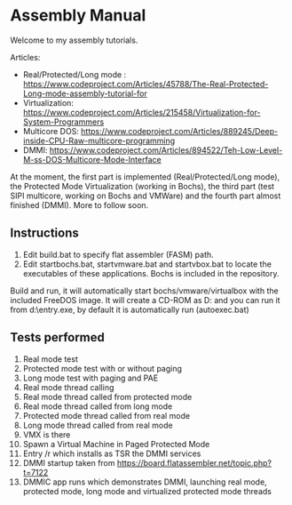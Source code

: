 # Assembly Manual
Welcome to my assembly tutorials.

Articles:
* Real/Protected/Long mode : https://www.codeproject.com/Articles/45788/The-Real-Protected-Long-mode-assembly-tutorial-for
* Virtualization: https://www.codeproject.com/Articles/215458/Virtualization-for-System-Programmers
* Multicore DOS: https://www.codeproject.com/Articles/889245/Deep-inside-CPU-Raw-multicore-programming
* DMMI: https://www.codeproject.com/Articles/894522/Teh-Low-Level-M-ss-DOS-Multicore-Mode-Interface

At the moment, the first part is implemented (Real/Protected/Long mode), the Protected Mode Virtualization (working in Bochs), the third part (test SIPI multicore, working on Bochs and VMWare)
and the fourth part almost finished (DMMI). More to follow soon.

## Instructions
1. Edit build.bat to specify flat assembler (FASM) path.
2. Edit startbochs.bat, startvmware.bat and startvbox.bat to locate the executables of these applications. Bochs is included
in the repository.

Build and run, it will automatically start bochs/vmware/virtualbox with the included FreeDOS image. 
It will create a CD-ROM as D: and you can run it from d:\entry.exe, by default it is automatically run (autoexec.bat)

## Tests performed
1. Real mode test
2. Protected mode test with or without paging
3. Long mode test with paging and PAE
4. Real mode thread calling
5. Real mode thread called from protected mode
6. Real mode thread called from long mode
7. Protected mode thread called from real mode
8. Long mode thread called from real mode
9. VMX is there
10. Spawn a Virtual Machine in Paged Protected Mode
11. Entry /r which installs as TSR the DMMI services
12. DMMI startup taken from https://board.flatassembler.net/topic.php?t=7122
13. DMMIC app runs which demonstrates DMMI, launching real mode, protected mode, long mode and virtualized protected mode threads




